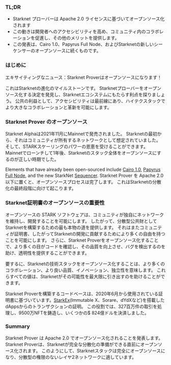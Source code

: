 ### TL;DR

* Starknet プローバーは Apache 2.0 ライセンスに基づいてオープンソース化されます
* この動きは開発者へのアクセシビリティを高め、コミュニティ内のコラボレーションを促進し、その他のメリットを提供します。
* この発表は、Cairo 1.0、Papyrus Full Node、およびStarknetの新しいシーケンサーのオープンソースに続くものです。

### はじめに

エキサイティングなニュース：Starknet Proverはオープンソースになります！

これはStarknetの進化のマイルストーンです。 Starknetプローバーをオープンソース化する決定を発見し、Starknetエコシステムにもたらす利点を探りましょう。 公共の利益として、アクセシビリティは最前線にあり、ハイテクスタックでより大きなコラボレーションと革新を可能にします。

### Starknet Prover のオープンソース

Starknet Alphaは2021年11月にMainnetで発売されました。 Starknetの最初から、それはコミュニティが所有するネットワークとして想定されていました。 そして、STARKスケーリングのパワーの恩恵を受けることができます。 Mainnetでローンチして1年後、Starknetのスタック全体をオープンソースにするのが正しい時期でした。

Elements that have already been open-sourced include [Cairo 1.0](https://medium.com/starkware/open-sourcing-cairo-1-0-b3100a664bb0), [Papyrus Full Node](https://medium.com/starkware/papyrus-an-open-source-starknet-full-node-396f7cd90202), and the new StarkNet [Sequencer](https://starkware.medium.com/starknets-new-sequencer-339e63845003). Starknet Prover を Apache 2.0 以下に置くと、オープンソースプロセスは完了します。 これはStarknetの分散化の最終段階に向けて起こります。

### Starknet証明書のオープンソースの重要性

オープンソースの STARK ソフトウェアは、コミュニティが独自にネットワークを維持し、開発することを可能にします。 したがって、分散型公共財としてStarknetを構築するための最も本物の道を提供します。 それはまたコミュニティが証明書、したがってStarknetの開発に貢献するためにより多くの自由を持つことを可能にします。 さらに、Starknet Proverをオープンソース化することで、より多くの目がコードを確認し、その品質を向上させ、バグを検出するのを助け、透明性を提供することができます。

要するに、Starknetの技術スタックをオープンソース化することは、より多くのコラボレーション、より良い品質、イノベーション、独立性を意味します。 これらすべての値は、Starknetがその可能性を最大限に引き出すのを助けることができます。

Starknet Proverを構築するコードベースは、2020年6月から使用されている証明書に基づいています。[StarkEx](https://medium.com/starkware/starks-starkex-and-starknet-9a426680745a)(Immutable X、Sorare、dYdXなど)を搭載したdAppsからのトランザクションの証明。 この役割では、327百万件の取引を処理し、9500万NFTを鋳造し、いくつかの$ 824億ドルを決済しました。

### Summary

Starknet Prover は Apache 2.0 でオープンソース化されることを発表します。 Starknet Proverは、Starknetが完全な分散化の準備ができる直前にオープンソース化されます。 このようにして、Starknetスタックは完全にオープンソースになり、分散型の権限のないレイヤ2ネットワークに適しています。